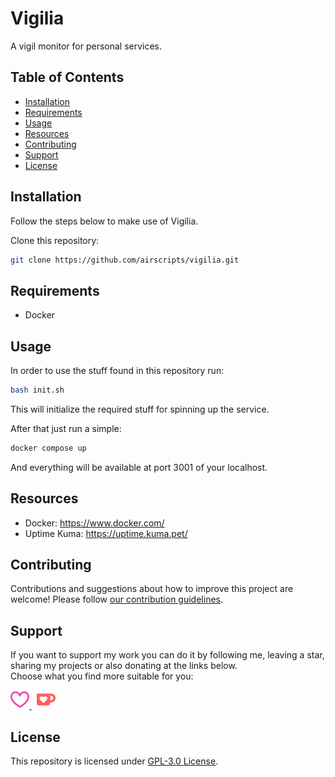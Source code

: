 # Vigilia
A vigil monitor for personal services.

## Table of Contents
- [Installation](#installation)
- [Requirements](#requirements)
- [Usage](#usage)
- [Resources](#resources)
- [Contributing](#contributing)
- [Support](#support)
- [License](#license)

## Installation
Follow the steps below to make use of Vigilia.

Clone this repository:
```bash
git clone https://github.com/airscripts/vigilia.git
```

## Requirements
- Docker

## Usage
In order to use the stuff found in this repository run:
```bash
bash init.sh
```
This will initialize the required stuff for spinning up the service.

After that just run a simple:
```bash
docker compose up
```

And everything will be available at port 3001 of your localhost.

## Resources
- Docker: https://www.docker.com/
- Uptime Kuma: https://uptime.kuma.pet/

## Contributing
Contributions and suggestions about how to improve this project are welcome!
Please follow [our contribution guidelines](https://github.com/airscripts/vigilia/blob/main/CONTRIBUTING.md).

## Support
If you want to support my work you can do it by following me, leaving a star, sharing my projects or also donating at the links below.  
Choose what you find more suitable for you:  

<a href="https://github.com/sponsors/airscripts" target="blank">
  <img src="https://raw.githubusercontent.com/airscripts/assets/main/images/github-sponsors.svg" alt="GitHub Sponsors" width="30px" />
</a>&nbsp;
<a href="https://ko-fi.com/airscript" target="blank">
  <img src="https://raw.githubusercontent.com/airscripts/assets/main/images/kofi.svg" alt="Kofi" width="30px" />
</a>

## License  
This repository is licensed under [GPL-3.0 License](https://github.com/airscripts/vigilia/blob/main/LICENSE).

